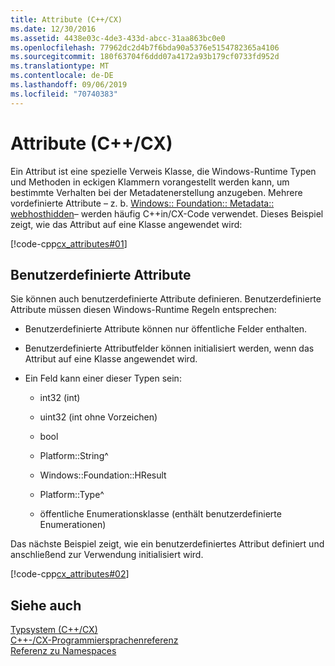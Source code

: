 ```yaml
---
title: Attribute (C++/CX)
ms.date: 12/30/2016
ms.assetid: 4438e03c-4de3-433d-abcc-31aa863bc0e0
ms.openlocfilehash: 77962dc2d4b7f6bda90a5376e5154782365a4106
ms.sourcegitcommit: 180f63704f6ddd07a4172a93b179cf0733fd952d
ms.translationtype: MT
ms.contentlocale: de-DE
ms.lasthandoff: 09/06/2019
ms.locfileid: "70740383"
---
```

# <a name="attributes-ccx"></a>Attribute (C++/CX)

Ein Attribut ist eine spezielle Verweis Klasse, die Windows-Runtime Typen und Methoden in eckigen Klammern vorangestellt werden kann, um bestimmte Verhalten bei der Metadatenerstellung anzugeben. Mehrere vordefinierte Attribute – z. b. [Windows:: Foundation:: Metadata:: webhosthidden](/uwp/api/Windows.Foundation.Metadata.WebHostHiddenAttribute)– werden häufig C++in/CX-Code verwendet. Dieses Beispiel zeigt, wie das Attribut auf eine Klasse angewendet wird:

[!code-cpp[cx_attributes#01](../cppcx/codesnippet/CPP/cx_attributes/class1.h#01)]

## <a name="custom-attributes"></a>Benutzerdefinierte Attribute

Sie können auch benutzerdefinierte Attribute definieren. Benutzerdefinierte Attribute müssen diesen Windows-Runtime Regeln entsprechen:

- Benutzerdefinierte Attribute können nur öffentliche Felder enthalten.

- Benutzerdefinierte Attributfelder können initialisiert werden, wenn das Attribut auf eine Klasse angewendet wird.

- Ein Feld kann einer dieser Typen sein:

   - int32 (int)

   - uint32 (int ohne Vorzeichen)

   - bool

   - Platform::String^

   - Windows::Foundation::HResult

   - Platform::Type^

   - öffentliche Enumerationsklasse (enthält benutzerdefinierte Enumerationen)

Das nächste Beispiel zeigt, wie ein benutzerdefiniertes Attribut definiert und anschließend zur Verwendung initialisiert wird.

[!code-cpp[cx_attributes#02](../cppcx/codesnippet/CPP/cx_attributes/class1.h#02)]

## <a name="see-also"></a>Siehe auch

[Typsystem (C++/CX)](../cppcx/type-system-c-cx.md)<br/>
[C++-/CX-Programmiersprachenreferenz](../cppcx/visual-c-language-reference-c-cx.md)<br/>
[Referenz zu Namespaces](../cppcx/namespaces-reference-c-cx.md)
